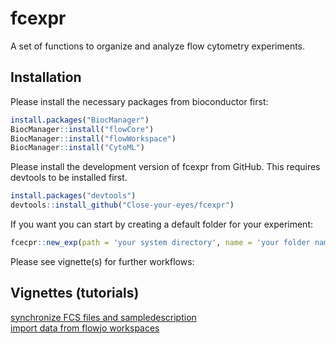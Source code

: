 
<!-- README.md is generated from README.Rmd. Please edit that file -->

# fcexpr

<!-- badges: start -->
<!-- badges: end -->

A set of functions to organize and analyze flow cytometry experiments.

## Installation

Please install the necessary packages from bioconductor first:

``` r
install.packages("BiocManager")
BiocManager::install("flowCore")
BiocManager::install("flowWorkspace")
BiocManager::install("CytoML")
```

Please install the development version of fcexpr from GitHub. This
requires devtools to be installed first.

``` r
install.packages("devtools")
devtools::install_github("Close-your-eyes/fcexpr")
```

If you want you can start by creating a default folder for your
experiment:

``` r
fcecpr::new_exp(path = 'your system directory', name = 'your folder name')
```

Please see vignette(s) for further workflows:

## Vignettes (tutorials)

[synchronize FCS files and
sampledescription](https://close-your-eyes.github.io/fcexpr/articles/synchronizing_FCS_files_with_an_xlsx_file.html)  
[import data from flowjo
workspaces](https://close-your-eyes.github.io/fcexpr/articles/import_data_from_fj_workspaces.html)
